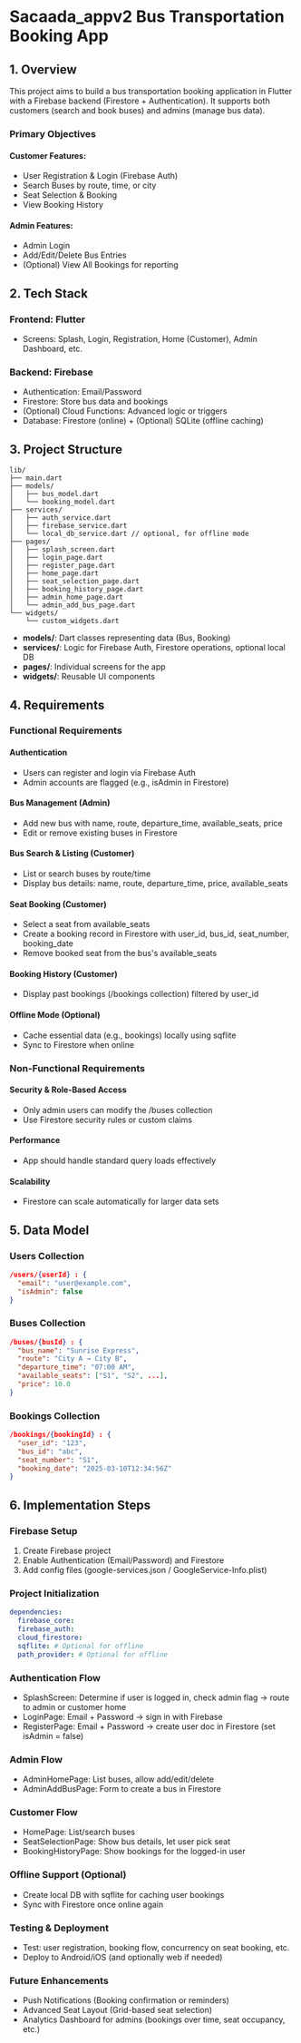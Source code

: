 # Sacaada_appv2 Bus Transportation Booking App

## 1. Overview

This project aims to build a bus transportation booking application in Flutter with a Firebase backend (Firestore + Authentication). It supports both customers (search and book buses) and admins (manage bus data).

### Primary Objectives

#### Customer Features:

- User Registration & Login (Firebase Auth)
- Search Buses by route, time, or city
- Seat Selection & Booking
- View Booking History

#### Admin Features:

- Admin Login
- Add/Edit/Delete Bus Entries
- (Optional) View All Bookings for reporting

## 2. Tech Stack

### Frontend: Flutter

- Screens: Splash, Login, Registration, Home (Customer), Admin Dashboard, etc.

### Backend: Firebase

- Authentication: Email/Password
- Firestore: Store bus data and bookings
- (Optional) Cloud Functions: Advanced logic or triggers
- Database: Firestore (online) + (Optional) SQLite (offline caching)

## 3. Project Structure

```
lib/
├── main.dart
├── models/
│   ├── bus_model.dart
│   └── booking_model.dart
├── services/
│   ├── auth_service.dart
│   ├── firebase_service.dart
│   └── local_db_service.dart // optional, for offline mode
├── pages/
│   ├── splash_screen.dart
│   ├── login_page.dart
│   ├── register_page.dart
│   ├── home_page.dart
│   ├── seat_selection_page.dart
│   ├── booking_history_page.dart
│   ├── admin_home_page.dart
│   └── admin_add_bus_page.dart
└── widgets/
    └── custom_widgets.dart
```

- **models/**: Dart classes representing data (Bus, Booking)
- **services/**: Logic for Firebase Auth, Firestore operations, optional local DB
- **pages/**: Individual screens for the app
- **widgets/**: Reusable UI components

## 4. Requirements

### Functional Requirements

#### Authentication

- Users can register and login via Firebase Auth
- Admin accounts are flagged (e.g., isAdmin in Firestore)

#### Bus Management (Admin)

- Add new bus with name, route, departure_time, available_seats, price
- Edit or remove existing buses in Firestore

#### Bus Search & Listing (Customer)

- List or search buses by route/time
- Display bus details: name, route, departure_time, price, available_seats

#### Seat Booking (Customer)

- Select a seat from available_seats
- Create a booking record in Firestore with user_id, bus_id, seat_number, booking_date
- Remove booked seat from the bus's available_seats

#### Booking History (Customer)

- Display past bookings (/bookings collection) filtered by user_id

#### Offline Mode (Optional)

- Cache essential data (e.g., bookings) locally using sqflite
- Sync to Firestore when online

### Non-Functional Requirements

#### Security & Role-Based Access

- Only admin users can modify the /buses collection
- Use Firestore security rules or custom claims

#### Performance

- App should handle standard query loads effectively

#### Scalability

- Firestore can scale automatically for larger data sets

## 5. Data Model

### Users Collection

```json
/users/{userId} : {
  "email": "user@example.com",
  "isAdmin": false
}
```

### Buses Collection

```json
/buses/{busId} : {
  "bus_name": "Sunrise Express",
  "route": "City A → City B",
  "departure_time": "07:00 AM",
  "available_seats": ["S1", "S2", ...],
  "price": 10.0
}
```

### Bookings Collection

```json
/bookings/{bookingId} : {
  "user_id": "123",
  "bus_id": "abc",
  "seat_number": "S1",
  "booking_date": "2025-03-10T12:34:56Z"
}
```

## 6. Implementation Steps

### Firebase Setup

1. Create Firebase project
2. Enable Authentication (Email/Password) and Firestore
3. Add config files (google-services.json / GoogleService-Info.plist)

### Project Initialization

```yaml
dependencies:
  firebase_core:
  firebase_auth:
  cloud_firestore:
  sqflite: # Optional for offline
  path_provider: # Optional for offline
```

### Authentication Flow

- SplashScreen: Determine if user is logged in, check admin flag → route to admin or customer home
- LoginPage: Email + Password → sign in with Firebase
- RegisterPage: Email + Password → create user doc in Firestore (set isAdmin = false)

### Admin Flow

- AdminHomePage: List buses, allow add/edit/delete
- AdminAddBusPage: Form to create a bus in Firestore

### Customer Flow

- HomePage: List/search buses
- SeatSelectionPage: Show bus details, let user pick seat
- BookingHistoryPage: Show bookings for the logged-in user

### Offline Support (Optional)

- Create local DB with sqflite for caching user bookings
- Sync with Firestore once online again

### Testing & Deployment

- Test: user registration, booking flow, concurrency on seat booking, etc.
- Deploy to Android/iOS (and optionally web if needed)

### Future Enhancements

- Push Notifications (Booking confirmation or reminders)
- Advanced Seat Layout (Grid-based seat selection)
- Analytics Dashboard for admins (bookings over time, seat occupancy, etc.)
